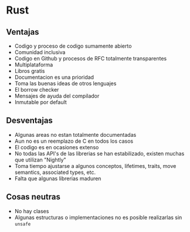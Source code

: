 # Rust

## Ventajas
* Codigo y proceso de codigo sumamente abierto
* Comunidad inclusiva
* Codigo en Github y procesos de RFC totalmente transparentes
* Multiplataforma
* Libros gratis
* Documentacion es una prioridad
* Toma las buenas ideas de otros lenguajes
* El borrow checker
* Mensajes de ayuda del compilador
* Inmutable por default

## Desventajas
* Algunas areas no estan totalmente documentadas
* Aun no es un reemplazo de C en todos los casos
* El codigo es en ocasiones extenso
* No todas las API's de las librerias se han estabilizado, existen muchas que utilizan "Nightly"
* Toma tiempo ajustarse a algunos conceptos, lifetimes, traits, move semantics, associated types, etc.
* Falta que algunas librerias maduren

## Cosas neutras
* No hay clases
* Algunas estructuras o implementaciones no es posible realizarlas sin `unsafe`
